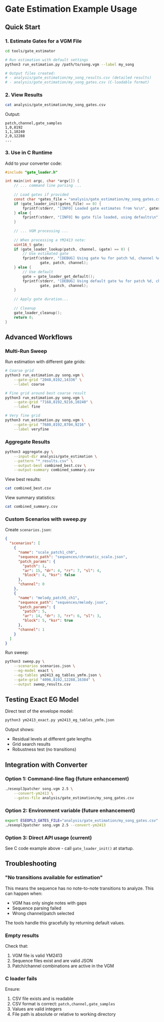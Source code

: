 # Gate Estimation Example Usage

## Quick Start

### 1. Estimate Gates for a VGM File

```bash
cd tools/gate_estimator

# Run estimation with default settings
python3 run_estimation.py /path/to/song.vgm --label my_song

# Output files created:
# - analysis/gate_estimation/my_song_results.csv (detailed results)
# - analysis/gate_estimation/my_song_gates.csv (C-loadable format)
```

### 2. View Results

```bash
cat analysis/gate_estimation/my_song_gates.csv
```

Output:
```csv
patch,channel,gate_samples
1,0,8192
1,1,10240
2,0,12288
...
```

### 3. Use in C Runtime

Add to your converter code:

```c
#include "gate_loader.h"

int main(int argc, char *argv[]) {
    // ... command line parsing ...
    
    // Load gates if provided
    const char *gates_file = "analysis/gate_estimation/my_song_gates.csv";
    if (gate_loader_init(gates_file) == 0) {
        fprintf(stderr, "[INFO] Loaded gate estimates from %s\n", gates_file);
    } else {
        fprintf(stderr, "[INFO] No gate file loaded, using defaults\n");
    }
    
    // ... VGM processing ...
    
    // When processing a YM2413 note:
    uint16_t gate;
    if (gate_loader_lookup(patch, channel, &gate) == 0) {
        // Use estimated gate
        fprintf(stderr, "[DEBUG] Using gate %u for patch %d, channel %d\n",
                gate, patch, channel);
    } else {
        // Use default
        gate = gate_loader_get_default();
        fprintf(stderr, "[DEBUG] Using default gate %u for patch %d, channel %d\n",
                gate, patch, channel);
    }
    
    // Apply gate duration...
    
    // Cleanup
    gate_loader_cleanup();
    return 0;
}
```

## Advanced Workflows

### Multi-Run Sweep

Run estimation with different gate grids:

```bash
# Coarse grid
python3 run_estimation.py song.vgm \
    --gate-grid "2048,8192,14336" \
    --label coarse

# Fine grid around best coarse result
python3 run_estimation.py song.vgm \
    --gate-grid "7168,8192,9216,10240" \
    --label fine

# Very fine grid
python3 run_estimation.py song.vgm \
    --gate-grid "7680,8192,8704,9216" \
    --label veryfine
```

### Aggregate Results

```bash
python3 aggregate.py \
    --input-dir analysis/gate_estimation \
    --pattern "*_results.csv" \
    --output-best combined_best.csv \
    --output-summary combined_summary.csv
```

View best results:
```bash
cat combined_best.csv
```

View summary statistics:
```bash
cat combined_summary.csv
```

### Custom Scenarios with sweep.py

Create `scenarios.json`:
```json
{
  "scenarios": [
    {
      "name": "scale_patch1_ch0",
      "sequence_path": "sequences/chromatic_scale.json",
      "patch_params": {
        "patch": 1,
        "ar": 15, "dr": 4, "rr": 7, "sl": 4,
        "block": 4, "ksr": false
      },
      "channel": 0
    },
    {
      "name": "melody_patch5_ch1",
      "sequence_path": "sequences/melody.json",
      "patch_params": {
        "patch": 5,
        "ar": 14, "dr": 3, "rr": 6, "sl": 3,
        "block": 5, "ksr": true
      },
      "channel": 1
    }
  ]
}
```

Run sweep:
```bash
python3 sweep.py \
    --scenarios scenarios.json \
    --eg-model exact \
    --eg-tables ym2413_eg_tables_ymfm.json \
    --gate-grid "4096,8192,12288,16384" \
    --output sweep_results.csv
```

## Testing Exact EG Model

Direct test of the envelope model:

```bash
python3 ym2413_exact.py ym2413_eg_tables_ymfm.json
```

Output shows:
- Residual levels at different gate lengths
- Grid search results
- Robustness test (no transitions)

## Integration with Converter

### Option 1: Command-line flag (future enhancement)

```bash
./eseopl3patcher song.vgm 2.5 \
    --convert-ym2413 \
    --gates-file analysis/gate_estimation/my_song_gates.csv
```

### Option 2: Environment variable (future enhancement)

```bash
export ESEOPL3_GATES_FILE="analysis/gate_estimation/my_song_gates.csv"
./eseopl3patcher song.vgm 2.5 --convert-ym2413
```

### Option 3: Direct API usage (current)

See C code example above - call `gate_loader_init()` at startup.

## Troubleshooting

### "No transitions available for estimation"

This means the sequence has no note-to-note transitions to analyze. This can happen when:
- VGM has only single notes with gaps
- Sequence parsing failed
- Wrong channel/patch selected

The tools handle this gracefully by returning default values.

### Empty results

Check that:
1. VGM file is valid YM2413
2. Sequence files exist and are valid JSON
3. Patch/channel combinations are active in the VGM

### C loader fails

Ensure:
1. CSV file exists and is readable
2. CSV format is correct: `patch,channel,gate_samples`
3. Values are valid integers
4. File path is absolute or relative to working directory
